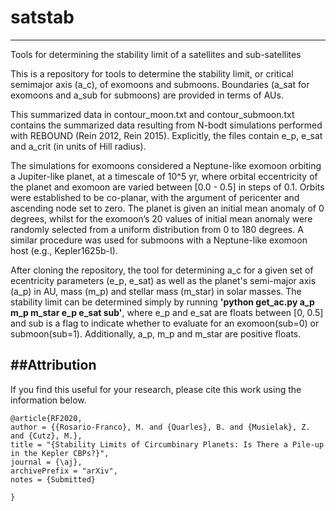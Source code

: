 # satstab
--------
Tools for determining the stability limit of a satellites and sub-satellites

This is a repository for tools to determine the stability limit, or critical semimajor axis (a_c), of exomoons and submoons. Boundaries (a_sat for exomoons and a_sub for submoons) are provided in terms of AUs. 

This summarized data in contour_moon.txt and contour_submoon.txt contains the summarized data resulting from N-bodt simulations performed with REBOUND (Rein 2012, Rein 2015). Explicitly, the files contain e_p, e_sat and a_crit (in units of Hill radius). 

The simulations for exomoons considered a Neptune-like exomoon orbiting a Jupiter-like planet, at a timescale of 10^5 yr, where orbital eccentricity of the planet and exomoon are varied between [0.0 - 0.5] in steps of 0.1. Orbits were established to be co-planar, with the argument of pericenter and ascending node set to zero. The planet is given an initial mean anomaly of 0 degrees, whilst for the exomoon’s 20 values of initial mean anomaly were randomly selected from a uniform distribution from 0 to 180 degrees. A similar procedure was used for submoons with a Neptune-like exomoon host (e.g., Kepler1625b-I). 

After cloning the repository, the tool for determining a_c for a given set of ecentricity parameters (e_p, e_sat) as well as the planet's semi-major axis (a_p) in AU, mass (m_p) and stellar mass (m_star) in solar masses. The stability limit can be determined simply by running **'python get_ac.py a_p m_p m_star e_p e_sat sub'**, where e_p and e_sat are floats between [0, 0.5] and sub is a flag to indicate whether to evaluate for an exomoon(sub=0) or submoon(sub=1). Additionally, a_p, m_p and m_star are positive floats.

##Attribution
--------
If you find this useful for your research, please cite this work using the information below. 

```
@article{RF2020,
author = {{Rosario-Franco}, M. and {Quarles}, B. and {Musielak}, Z. and {Cutz}, M.},
title = "{Stability Limits of Circumbinary Planets: Is There a Pile-up in the Kepler CBPs?}",
journal = {\aj},
archivePrefix = "arXiv",
notes = {Submitted}

}
```
